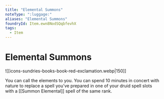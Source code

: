 ```yaml
---
title: "Elemental Summons"
noteType: ":luggage:"
aliases: "Elemental Summons"
foundryId: Item.ewn8NodSQqbfevhX
tags:
  - Item
---
```


# Elemental Summons
![[icons-sundries-books-book-red-exclamation.webp|150]]

You can call the elements to you. You can spend 10 minutes in concert with nature to replace a spell you've prepared in one of your druid spell slots with a [[Summon Elemental]] spell of the same rank.
